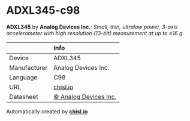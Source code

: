 # ADXL345-c98

**ADXL345** by **Analog Devices Inc.**: *Small, thin, ultralow power, 3-axis accelerometer with high resolution (13-bit) measurement at up to ±16 g.*

|              | Info                         |
|:-------------|:-----------------------------|
| Device       | ADXL345                        |
| Manufacturer | Analog Devices Inc. |
| Language     | C98 |
| URL          | [chisl.io](https://chisl.io/v/ADXL345?t=c&r=98) |
| Datasheet    | [&copy; Analog Devices Inc.](http://www.analog.com/media/en/technical-documentation/data-sheets/ADXL345.pdf) |

Automatically created by **[chisl.io](https://chisl.io)**
